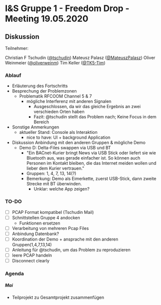 # I&S Gruppe 1 - Freedom Drop - Meeting 19.05.2020

## Diskussion



Teilnehmer:



Christian F Tschudin ([@tschudin](https://github.com/tschudin))
Mateusz Palasz ([@MateuszPalasz](https://github.com/MateuszPalasz))
Oliver Weinmeier ([@oliverweinm](https://github.com/oliverweinm))
Tim Keller ([@TK5-Tim](https://github.com/TK5-Tim))



### Ablauf
*   Erläuterung des Fortschritts
*	Besprechung der Problemzonen
	* Problematik RFCOOM Channel 5 & 7
		* mögliche Interferenz mit anderen Signalen
			*  Ausgeschlossen, da wir das gleiche Ergebnis an zwei verschieden Orten haben
			*  Fazit: @tschudin stellt das Problem nach; Keine Focus in dem Bereich
* Sonstige Anmerkungen
	* aktueller Stand: Console als Interaktion
		* nice to have: UI + background Application
* Diskussion Anbindung mit den anderen Gruppen & mögliche Demo
	* Demo D: Delta-Files swappen via USB und BT
		* "Ein BACnet-Kurier bringt News via USB Stick oder liefert sie wie Bluetooth aus, was gerade einfacher ist. So können auch Personen im Kontakt bleiben, die das Internet meiden wollen und lieber dem Kurier vertrauen."
		* Gruppen: 1, 4, 7, 13, 14(?)
		* Bemerkung: Demo als Eimerkette, zuerst USB-Stick, dann zweite Strecke mit BT überwinden. 
			* Unklar: welche App zeigen?

### TO-DO
- [ ] PCAP Format kompatibel (Tschudin Mail)
- [ ] Schnittstellen Gruppe 4 andocken
	* Funktionen ersetzen
- [ ] Verarbeitung von mehreren Pcap Files
- [ ] Anbindung Datenbank?
- [ ] Koordination der Demo + ansprache mit den anderen Gruppen(1,4,7,13,14)
- [ ] Anleitung für @tschudin, um das Problem zu reproduzieren
- [ ] leere PCAP handeln
- [ ] Disconnect clearly

### Agenda
##### Mai

* Teilprojekt zu Gesamtprojekt zusammenfügen

